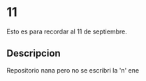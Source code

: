 # 11
Esto es para recordar al 11 de septiembre.

## Descripcion
Repositorio nana pero no se escribri la 'n' ene
